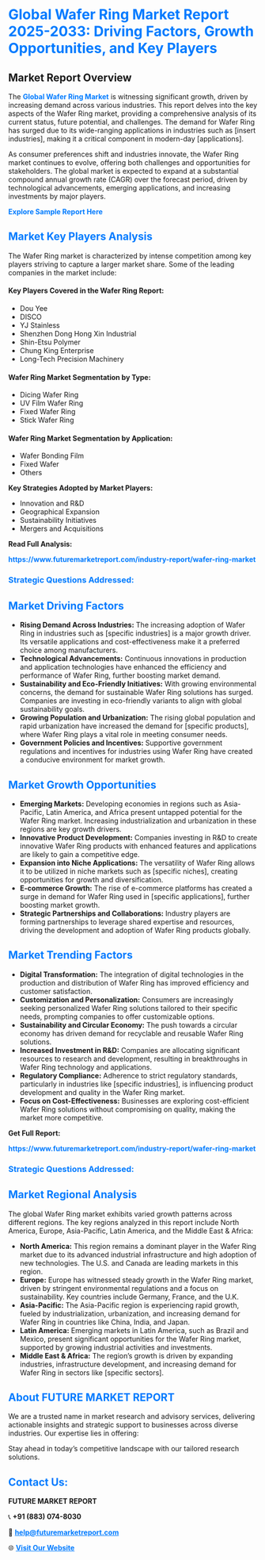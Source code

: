 <h1 style="color: #007BFF;">Global Wafer Ring Market Report 2025-2033: Driving Factors, Growth Opportunities, and Key Players</h1>

<section id="overview">
<h2>Market Report Overview</h2>
<p>The <a href="https://www.futuremarketreport.com/industry-report/wafer-ring-market" style="color: #007BFF; text-decoration: none;"><strong>Global Wafer Ring Market</strong></a> is witnessing significant growth, driven by increasing demand across various industries. This report delves into the key aspects of the Wafer Ring market, providing a comprehensive analysis of its current status, future potential, and challenges. The demand for Wafer Ring has surged due to its wide-ranging applications in industries such as [insert industries], making it a critical component in modern-day [applications].</p>
<p>As consumer preferences shift and industries innovate, the Wafer Ring market continues to evolve, offering both challenges and opportunities for stakeholders. The global market is expected to expand at a substantial compound annual growth rate (CAGR) over the forecast period, driven by technological advancements, emerging applications, and increasing investments by major players.</p>
</section>

<section id="overview">
<p><a href="https://www.futuremarketreport.com/request-sample/reportId=82574" style="color: #007BFF; text-decoration: none;"><strong>Explore Sample Report Here</strong></a></p>
</section>

<section id="key-players">
<h2 style="color: #007BFF;">Market Key Players Analysis</h2>
<p>The Wafer Ring market is characterized by intense competition among key players striving to capture a larger market share. Some of the leading companies in the market include:</p>
<h4>Key Players Covered in the Wafer Ring Report:</h4>
<ul><li>Dou Yee</li><li>DISCO</li><li>YJ Stainless</li><li>Shenzhen Dong Hong Xin Industrial</li><li>Shin-Etsu Polymer</li><li>Chung King Enterprise</li><li>Long-Tech Precision Machinery</li></ul>
<h4>Wafer Ring Market Segmentation by Type:</h4>
<ul><li>Dicing Wafer Ring</li><li>UV Film Wafer Ring</li><li>Fixed Wafer Ring</li><li>Stick Wafer Ring</li></ul>

<h4>Wafer Ring Market Segmentation by Application:</h4>
<ul><li>Wafer Bonding Film</li><li>Fixed Wafer</li><li>Others</li></ul>
<p><strong>Key Strategies Adopted by Market Players:</strong></p>
<ul>
<li>Innovation and R&D</li>
<li>Geographical Expansion</li>
<li>Sustainability Initiatives</li>
<li>Mergers and Acquisitions</li>
</ul>
</section>

<section>
<p><strong>Read Full Analysis: </strong></p><a href="https://www.futuremarketreport.com/industry-report/wafer-ring-market" style="color: #007BFF; text-decoration: none;"><strong>https://www.futuremarketreport.com/industry-report/wafer-ring-market</strong></a>
<h3 style="color: #007BFF;">Strategic Questions Addressed:</h3>
</section>

<section id="driving-factors">
<h2 style="color: #007BFF;">Market Driving Factors</h2>
<ul>
<li><strong>Rising Demand Across Industries:</strong> The increasing adoption of Wafer Ring in industries such as [specific industries] is a major growth driver. Its versatile applications and cost-effectiveness make it a preferred choice among manufacturers.</li>
<li><strong>Technological Advancements:</strong> Continuous innovations in production and application technologies have enhanced the efficiency and performance of Wafer Ring, further boosting market demand.</li>
<li><strong>Sustainability and Eco-Friendly Initiatives:</strong> With growing environmental concerns, the demand for sustainable Wafer Ring solutions has surged. Companies are investing in eco-friendly variants to align with global sustainability goals.</li>
<li><strong>Growing Population and Urbanization:</strong> The rising global population and rapid urbanization have increased the demand for [specific products], where Wafer Ring plays a vital role in meeting consumer needs.</li>
<li><strong>Government Policies and Incentives:</strong> Supportive government regulations and incentives for industries using Wafer Ring have created a conducive environment for market growth.</li>
</ul>
</section>

<section id="growth-opportunities">
<h2 style="color: #007BFF;">Market Growth Opportunities</h2>
<ul>
<li><strong>Emerging Markets:</strong> Developing economies in regions such as Asia-Pacific, Latin America, and Africa present untapped potential for the Wafer Ring market. Increasing industrialization and urbanization in these regions are key growth drivers.</li>
<li><strong>Innovative Product Development:</strong> Companies investing in R&D to create innovative Wafer Ring products with enhanced features and applications are likely to gain a competitive edge.</li>
<li><strong>Expansion into Niche Applications:</strong> The versatility of Wafer Ring allows it to be utilized in niche markets such as [specific niches], creating opportunities for growth and diversification.</li>
<li><strong>E-commerce Growth:</strong> The rise of e-commerce platforms has created a surge in demand for Wafer Ring used in [specific applications], further boosting market growth.</li>
<li><strong>Strategic Partnerships and Collaborations:</strong> Industry players are forming partnerships to leverage shared expertise and resources, driving the development and adoption of Wafer Ring products globally.</li>
</ul>
</section>

<section id="trending-factors">
<h2 style="color: #007BFF;">Market Trending Factors</h2>
<ul>
<li><strong>Digital Transformation:</strong> The integration of digital technologies in the production and distribution of Wafer Ring has improved efficiency and customer satisfaction.</li>
<li><strong>Customization and Personalization:</strong> Consumers are increasingly seeking personalized Wafer Ring solutions tailored to their specific needs, prompting companies to offer customizable options.</li>
<li><strong>Sustainability and Circular Economy:</strong> The push towards a circular economy has driven demand for recyclable and reusable Wafer Ring solutions.</li>
<li><strong>Increased Investment in R&D:</strong> Companies are allocating significant resources to research and development, resulting in breakthroughs in Wafer Ring technology and applications.</li>
<li><strong>Regulatory Compliance:</strong> Adherence to strict regulatory standards, particularly in industries like [specific industries], is influencing product development and quality in the Wafer Ring market.</li>
<li><strong>Focus on Cost-Effectiveness:</strong> Businesses are exploring cost-efficient Wafer Ring solutions without compromising on quality, making the market more competitive.</li>
</ul>
</section>

<section>
<p><strong>Get Full Report: </strong></p><a href="https://www.futuremarketreport.com/industry-report/wafer-ring-market" style="color: #007BFF; text-decoration: none;"><strong>https://www.futuremarketreport.com/industry-report/wafer-ring-market</strong></a>
<h3 style="color: #007BFF;">Strategic Questions Addressed:</h3>
</section>


<section id="regional-analysis">
<h2 style="color: #007BFF;">Market Regional Analysis</h2>
<p>The global Wafer Ring market exhibits varied growth patterns across different regions. The key regions analyzed in this report include North America, Europe, Asia-Pacific, Latin America, and the Middle East & Africa:</p>
<ul>
<li><strong>North America:</strong> This region remains a dominant player in the Wafer Ring market due to its advanced industrial infrastructure and high adoption of new technologies. The U.S. and Canada are leading markets in this region.</li>
<li><strong>Europe:</strong> Europe has witnessed steady growth in the Wafer Ring market, driven by stringent environmental regulations and a focus on sustainability. Key countries include Germany, France, and the U.K.</li>
<li><strong>Asia-Pacific:</strong> The Asia-Pacific region is experiencing rapid growth, fueled by industrialization, urbanization, and increasing demand for Wafer Ring in countries like China, India, and Japan.</li>
<li><strong>Latin America:</strong> Emerging markets in Latin America, such as Brazil and Mexico, present significant opportunities for the Wafer Ring market, supported by growing industrial activities and investments.</li>
<li><strong>Middle East & Africa:</strong> The region’s growth is driven by expanding industries, infrastructure development, and increasing demand for Wafer Ring in sectors like [specific sectors].</li>
</ul>
</section>

<footer>
<h2 style="color: #007BFF;">About FUTURE MARKET REPORT</h2>
<p>We are a trusted name in market research and advisory services, delivering actionable insights and strategic support to businesses across diverse industries. Our expertise lies in offering:</p>

<p>Stay ahead in today’s competitive landscape with our tailored research solutions.</p>

<h2 style="color: #007BFF;">Contact Us:</h2>
<p><strong>FUTURE MARKET REPORT</strong></p>
<p>📞 <strong>+91 (883) 074-8030</strong></p>
<p>📧 <strong><a href="mailto:help@futuremarketreport.com" style="color: #007BFF;">help@futuremarketreport.com</a></strong></p>
<p>🌐 <strong><a href="https://www.futuremarketreport.com/" style="color: #007BFF;">Visit Our Website</a></strong></p>
</footer>